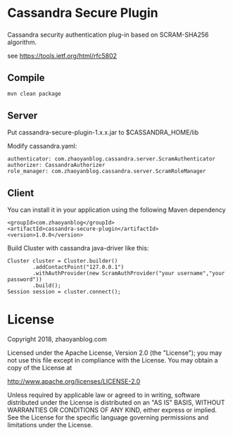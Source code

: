# Cassandra Secure Plugin
#####
Cassandra security authentication plug-in based on SCRAM-SHA256 algorithm.

see https://tools.ietf.org/html/rfc5802

## Compile
`
 mvn clean package
`

## Server

Put cassandra-secure-plugin-1.x.x.jar to $CASSANDRA_HOME/lib

Modify cassandra.yaml:  
```
authenticator: com.zhaoyanblog.cassandra.server.ScramAuthenticator  
authorizer: CassandraAuthorizer  
role_manager: com.zhaoyanblog.cassandra.server.ScramRoleManager
```

## Client

You can install it in your application using the following Maven dependency

```
<groupId>com.zhaoyanblog</groupId>  
<artifactId>cassandra-secure-plugin</artifactId>  
<version>1.0.0</version>
```
Build Cluster with cassandra java-driver like this:

```
Cluster cluster = Cluster.builder()  
        .addContactPoint("127.0.0.1")  
        .withAuthProvider(new ScramAuthProvider("your username","your password"))  
        .build();  
Session session = cluster.connect();
```
# License
Copyright 2018, zhaoyanblog.com

Licensed under the Apache License, Version 2.0 (the "License"); you may not use this file except in compliance with the License. You may obtain a copy of the License at

http://www.apache.org/licenses/LICENSE-2.0

Unless required by applicable law or agreed to in writing, software distributed under the License is distributed on an "AS IS" BASIS, WITHOUT WARRANTIES OR CONDITIONS OF ANY KIND, either express or implied. See the License for the specific language governing permissions and limitations under the License.
